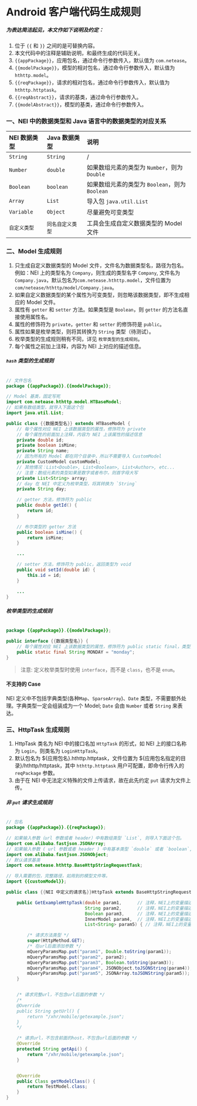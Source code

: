# Android 客户端代码生成规则

##### 为表达简洁起见，本文作如下说明及约定：

1. 位于 `{{` 和 `}}` 之间的是可替换内容。
2. 本文代码中的注释是辅助说明，和最终生成的代码无关。
3. `{{appPackage}}`，应用包名，通过命令行参数传入，默认值为 `com.netease`。
4. `{{modelPackage}}`，模型的相对包名，通过命令行参数传入，默认值为 `hthttp.model`。
5. `{{reqPackage}}`，请求的相对包名，通过命令行参数传入，默认值为 `hthttp.httptask`。
6. `{{reqAbstract}}`，请求的基类，通过命令行参数传入。
7. `{{modelAbstract}}`，模型的基类，通过命令行参数传入。

### 一、NEI 中的数据类型和 Java 语言中的数据类型的对应关系
| NEI 数据类型  | Java 数据类型 | 说明 |
| :--- | :--- | :---
| `String` | `String` | / |
| `Number` | `double` | 如果数组元素的类型为 `Number`，则为 `Double` |
| `Boolean` | `boolean` | 如果数组元素的类型为 `Boolean`，则为 `Boolean` |
| `Array` | `List` | 导入包 `java.util.List` |
| `Variable` | `Object` | 尽量避免可变类型 |
| `自定义类型` | `同名自定义类型` | 工具会生成自定义数据类型的 Model 文件 |

### 二、Model 生成规则

1. 只生成自定义数据类型的 Model 文件，文件名为数据类型名，路径为包名。例如：NEI 上的类型名为 `Company`，则生成的类型名字 `Company`, 文件名为 `Company.java`，默认包名为`com.netease.hthttp.model`，文件位置为 `com/netease/hthttp/model/Company.java`。
2. 如果自定义数据类型的某个属性为可变类型，则忽略该数据类型，即不生成相应的 Model 文件。
3. 属性有 `getter` 和 `setter` 方法。如果类型是 `Boolean`，则 `getter` 的方法名直接使用属性名。
4. 属性的修饰符为 `private`，`getter` 和 `setter` 的修饰符是 `public`。
5. 属性如果是枚举类型，则将其转换为 `String` 类型（待测试）。
6. 枚举类型的生成规则稍有不同，详见 `枚举类型的生成规则`。
7. 每个属性之前加上注释，内容为 NEI 上对应的描述信息。

##### `hash` 类型的生成规则

```java

// 文件包名
package {{appPackage}}.{{modelPackage}};

// Model 基类，固定写死
import com.netease.hthttp.model.HTBaseModel;
// 如果有数组类型，就导入下面这个包
import java.util.List;

public class {{数据类型名}} extends HTBaseModel {
    // 每个属性对应 NEI 上该数据类型的属性，修饰符为 private
    // 每个属性的前面加上注释，内容为 NEI 上该属性的描述信息
    private double id;
    private boolean isMine;
    private String name;
    // 因为所有的 Model 都在同个目录中，所以不需要导入 CustomModel
    private CustomModel customModel;
    // 其他情况：List<Double>, List<Boolean>, List<Author>, etc...
    // 注意：数组元素的类型如果是数字或者布尔，则首字母大写
    private List<String> array;
    // day 在 NEI 中定义为枚举类型，将其转换为 `String`
    private String day;

    // getter 方法，修饰符为 public
    public double getId() {
        return id;
    }

    // 布尔类型的 getter 方法
    public boolean isMine() {
        return isMine;
    }

    ...

    // setter 方法，修饰符为 public，返回类型为 void
    public void setId(double id) {
        this.id = id;
    }

    ...
}

```

##### 枚举类型的生成规则

```java

package {{appPackage}}.{{modelPackage}};

public interface {{数据类型名}} {
    // 每个属性对应 NEI 上该数据类型的属性，修饰符为 public static final，类型为 String
    public static final String MONDAY = "monday";
}

```

>注意: 定义枚举类型时使用 `interface`，而不是 `class`，也不是 `enum`。

#### 不支持的 Case

NEI 定义中不包括字典类型(各种`Map`、`SparseArray`)、`Date` 类型，不需要额外处理。字典类型一定会组装成为一个 Model; `Date` 会由 `Number` 或者 `String` 来表达。

### 三、HttpTask 生成规则

1. HttpTask 类名为 NEI 中的接口名加 `HttpTask` 的形式，如 NEI 上的接口名称为 `Login`，则类名为 `LoginHttpTask`。
2. 默认包名为 ${应用包名}.hthttp.httptask，文件位置为 ${应用包名指定的目录}/hthttp/httptask，其中 `hthttp.httptask` 用户可配置，即命令行传入的 `reqPackage` 参数。
3. 由于在 NEI 中无法定义特殊的文件上传请求，故在此先约定 `put` 请求为文件上传。

##### 非 `put` 请求生成规则

```java

// 包名
package {{appPackage}}.{{reqPackage}};

// 如果输入参数（url 参数或者 header）中有数组类型 `List`, 则导入下面这个包。
import com.alibaba.fastjson.JSONArray;
// 如果输入参数 ( url 参数或者 header ) 中有基本类型 `double` 或者 `boolean`, 则导入下面这个包。
import com.alibaba.fastjson.JSONObject;
// 默认请求基类
import com.netease.hthttp.BaseHttpStringRequestTask;

// 导入需要的包，完整路径，如用到的模型文件等。
import {{customModel}};

public class {{NEI 中定义的请求名}}HttpTask extends BaseHttpStringRequestTask {

    public GetExampleHttpTask(double param1,      // 注释，NEI上的变量描述   /* number 类型的输入 */
                              String param2,      // 注释，NEI上的变量描述   /* string 类型的输入 */
                              Boolean param3,     // 注释，NEI上的变量描述   /* boolean 类型的输入 */
                              InnerModel param4,  // 注释，NEI上的变量描述   /* 自定义类型 类型的输入 */
                              List<String> param5) { // 注释，NEI上的变量描述   /* 数组 类型的输入 */

        /* 请求方法类型 */
        super(HttpMethod.GET);
        /* 在url后面添加参数 */
        mQueryParamsMap.put("param1", Double.toString(param1));
        mQueryParamsMap.put("param2", param2);
        mQueryParamsMap.put("param3", Boolean.toString(param3));
        mQueryParamsMap.put("param4", JSONObject.toJSONString(param4));
        mQueryParamsMap.put("param5", JSONArray.toJSONString(param5));
    }


    /* 请求完整url，不包含url后面的参数 */
    /*
    @Override
    public String getUrl() {
        return "/xhr/mobile/getexample.json";
    }
    */

    /* 请求url，不包含前面的host，不包含url后面的参数 */
    @Override
    protected String getApi() {
        return "/xhr/mobile/getexample.json";
    }


    @Override
    public Class getModelClass() {
        return TestModel.class;
    }
}

```
